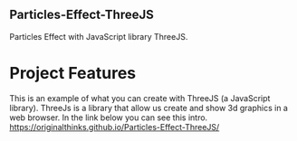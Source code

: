## Particles-Effect-ThreeJS
Particles Effect with JavaScript library ThreeJS.

# Project Features
This is an example of what you can create with ThreeJS (a JavaScript library).
ThreeJs is a library that allow us create and show 3d graphics in a web browser.
In the link below you can see this intro.
 https://originalthinks.github.io/Particles-Effect-ThreeJS/
